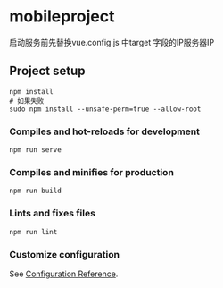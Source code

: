 # mobileproject
启动服务前先替换vue.config.js 中target 字段的IP服务器IP
## Project setup
```
npm install
# 如果失败
sudo npm install --unsafe-perm=true --allow-root
```

### Compiles and hot-reloads for development
```
npm run serve
```

### Compiles and minifies for production
```
npm run build
```

### Lints and fixes files
```
npm run lint
```

### Customize configuration
See [Configuration Reference](https://cli.vuejs.org/config/).
